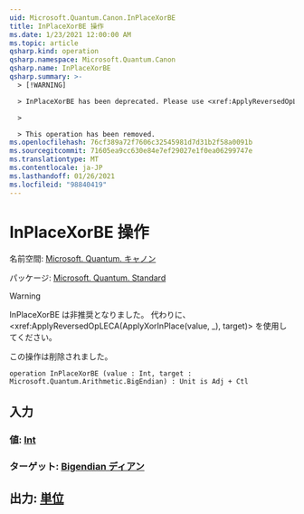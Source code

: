 ```yaml
---
uid: Microsoft.Quantum.Canon.InPlaceXorBE
title: InPlaceXorBE 操作
ms.date: 1/23/2021 12:00:00 AM
ms.topic: article
qsharp.kind: operation
qsharp.namespace: Microsoft.Quantum.Canon
qsharp.name: InPlaceXorBE
qsharp.summary: >-
  > [!WARNING]

  > InPlaceXorBE has been deprecated. Please use <xref:ApplyReversedOpLECA(ApplyXorInPlace(value, _), target)> instead.

  >

  > This operation has been removed.
ms.openlocfilehash: 76cf389a72f7606c32545981d7d31b2f58a0091b
ms.sourcegitcommit: 71605ea9cc630e84e7ef29027e1f0ea06299747e
ms.translationtype: MT
ms.contentlocale: ja-JP
ms.lasthandoff: 01/26/2021
ms.locfileid: "98840419"
---
```

# <a name="inplacexorbe-operation"></a>InPlaceXorBE 操作

名前空間: [Microsoft. Quantum. キャノン](xref:Microsoft.Quantum.Canon)

パッケージ: [Microsoft. Quantum. Standard](https://nuget.org/packages/Microsoft.Quantum.Standard)


> [!WARNING]
> InPlaceXorBE は非推奨となりました。 代わりに、<xref:ApplyReversedOpLECA(ApplyXorInPlace(value, _), target)> を使用してください。
>
> この操作は削除されました。



```qsharp
operation InPlaceXorBE (value : Int, target : Microsoft.Quantum.Arithmetic.BigEndian) : Unit is Adj + Ctl
```


## <a name="input"></a>入力

### <a name="value--int"></a>値: [Int](xref:microsoft.quantum.lang-ref.int)




### <a name="target--bigendian"></a>ターゲット: [Bigendian ディアン](xref:Microsoft.Quantum.Arithmetic.BigEndian)





## <a name="output--unit"></a>出力: [単位](xref:microsoft.quantum.lang-ref.unit)

